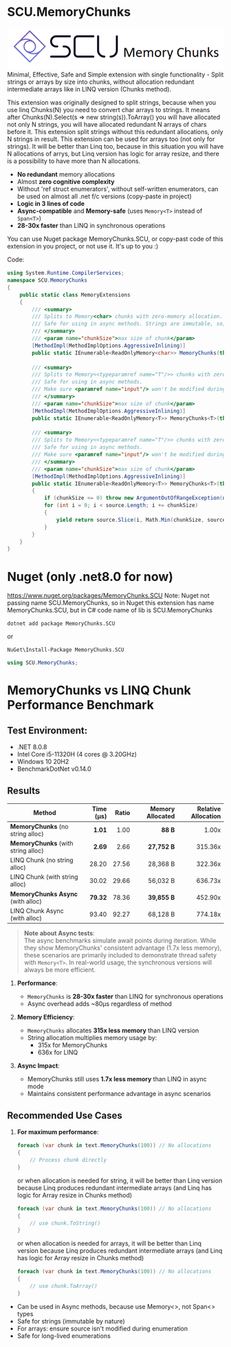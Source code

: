 # SCU.MemoryChunks
![Logo](https://github.com/sapozhnikovv/SCU.MemoryChunks/blob/main/img/mem.chunks.png)
Minimal, Effective, Safe and Simple extension with single functionality - Split strings or arrays by size into chunks, without allocation redundant intermediate arrays like in LINQ version (Chunks method).

This extension was originally designed to split strings, because when you use linq Chunks(N) you need to convert char arrays to strings. 
It means after Chunks(N).Select(s => new string(s)).ToArray() you will have allocated not only N strings, you will have allocated redundant N arrays of chars before it.
This extension split strings without this redundant allocations, only N strings in result. 
This extension can be used for arrays too (not only for strings). 
It will be better than Linq too, because in this situation you will have N allocations of arrys, but Linq version has logic for array resize, and there is a possibility to have more than N allocations.

 - **No redundant** memory allocations
 - Almost **zero cognitive complexity**
 - Without 'ref struct enumerators', without self-written enumerators, can be used on almost all .net f/c versions (copy-paste in project)
 - **Logic in 3 lines of code**
 - **Async-compatible** and **Memory-safe** (uses `Memory<T>` instead of `Span<T>`)
 - **28-30x faster** than LINQ in synchronous operations

You can use Nuget package MemoryChunks.SCU, or copy-past code of this extension in you project, or not use it. It's up to you :)

Code:
```c#
using System.Runtime.CompilerServices;
namespace SCU.MemoryChunks
{
    public static class MemoryExtensions
    {
        /// <summary>
        /// Splits to Memory<char> chunks with zero-memory allocation. 
        /// Safe for using in async methods. Strings are immutable, so, you can use this enumaration in code with long-running enumaration.
        /// </summary>
        /// <param name="chunkSize">max size of chunk</param>
        [MethodImpl(MethodImplOptions.AggressiveInlining)]
        public static IEnumerable<ReadOnlyMemory<char>> MemoryChunks(this string input, int chunkSize) => MemoryChunks<char>(input.AsMemory(), chunkSize);

        /// <summary>
        /// Splits to Memory<<typeparamref name="T"/>> chunks with zero-memory allocation. 
        /// Safe for using in async methods. 
        /// Make sure <paramref name="input"/> won't be modified during enumeration, otherwise if your enumaration is long-running then use ToArray/ToList to materialize/execute this enumeration before changes in original array.
        /// </summary>
        /// <param name="chunkSize">max size of chunk</param>
        [MethodImpl(MethodImplOptions.AggressiveInlining)]
        public static IEnumerable<ReadOnlyMemory<T>> MemoryChunks<T>(this T[] input, int chunkSize) => MemoryChunks<T>(input.AsMemory(), chunkSize);

        /// <summary>
        /// Splits to Memory<<typeparamref name="T"/>> chunks with zero-memory allocation. 
        /// Safe for using in async methods. 
        /// Make sure <paramref name="input"/> won't be modified during enumeration, otherwise if your enumaration is long-running then use ToArray/ToList to materialize/execute this enumeration before changes in original array.
        /// </summary>
        /// <param name="chunkSize">max size of chunk</param>
        [MethodImpl(MethodImplOptions.AggressiveInlining)]
        public static IEnumerable<ReadOnlyMemory<T>> MemoryChunks<T>(this ReadOnlyMemory<T> source, int chunkSize)
        {
            if (chunkSize <= 0) throw new ArgumentOutOfRangeException(nameof(chunkSize));
            for (int i = 0; i < source.Length; i += chunkSize)
            {
                yield return source.Slice(i, Math.Min(chunkSize, source.Length - i));
            }
        }
    }
}

```


# Nuget (only .net8.0 for now)
https://www.nuget.org/packages/MemoryChunks.SCU
Note: Nuget not passing name SCU.MemoryChunks, so in Nuget this extension has name MemoryChunks.SCU, but in C# code name of lib is SCU.MemoryChunks

```shell
dotnet add package MemoryChunks.SCU
```
or
```shell
NuGet\Install-Package MemoryChunks.SCU
```

```c#
using SCU.MemoryChunks;
```

# MemoryChunks vs LINQ Chunk Performance Benchmark

## Test Environment:

 - .NET 8.0.8
 - Intel Core i5-11320H (4 cores @ 3.20GHz)
 - Windows 10 20H2
 - BenchmarkDotNet v0.14.0

## Results


| Method                                         | Time (μs) | Ratio | Memory Allocated | Relative Allocation |
|------------------------------------------------|----------:|------:|-----------------:|--------------------:|
| **MemoryChunks** (no string alloc)             |   **1.01** |  1.00 |          **88 B** |               1.00x |
| **MemoryChunks** (with string alloc)           |   **2.69** |  2.66 |      **27,752 B** |             315.36x |
| LINQ Chunk (no string alloc)                   |     28.20 | 27.56 |        28,368 B  |             322.36x |
| LINQ Chunk (with string alloc)                 |     30.02 | 29.66 |        56,032 B  |             636.73x |
| **MemoryChunks Async** (with alloc)            |   **79.32** | 78.36 |      **39,855 B** |             452.90x |
| LINQ Chunk Async (with alloc)                  |     93.40 | 92.27 |        68,128 B  |             774.18x |

> **Note about Async tests**:  
> The async benchmarks simulate await points during iteration. While they show MemoryChunks' consistent advantage (1.7x less memory), these scenarios are primarily included to demonstrate thread safety with `Memory<T>`. In real-world usage, the synchronous versions will always be more efficient.


1. **Performance**:
   - `MemoryChunks` is **28-30x faster** than LINQ for synchronous operations
   - Async overhead adds ~80μs regardless of method

2. **Memory Efficiency**:
   - `MemoryChunks` allocates **315x less memory** than LINQ version
   - String allocation multiplies memory usage by:
     - 315x for MemoryChunks
     - 636x for LINQ

3. **Async Impact**:
   - MemoryChunks still uses **1.7x less memory** than LINQ in async mode
   - Maintains consistent performance advantage in async scenarios

## Recommended Use Cases

1. **For maximum performance**:
   ```csharp
   foreach (var chunk in text.MemoryChunks(100)) // No allocations
   {
       // Process chunk directly
   }
   ```
   
   or when allocation is needed for string, it will be better than Linq version because Linq produces redundant intermediate arrays (and Linq has logic for Array resize in Chunks method)
   ```csharp
   foreach (var chunk in text.MemoryChunks(100)) // No allocations
   {
       // use chunk.ToString()
   }
   ```
   
   or when allocation is needed for arrays, it will be better than Linq version because Linq produces redundant intermediate arrays (and Linq has logic for Array resize in Chunks method)
   
   ```csharp
   foreach (var chunk in text.MemoryChunks(100)) // No allocations
   {
       // use chunk.ToArray()
   }
   ```
   

 - Can be used in Async methods, because use Memory<>, not Span<> types
 - Safe for strings (immutable by nature)
 - For arrays: ensure source isn't modified during enumeration
 - Safe for long-lived enumerations
